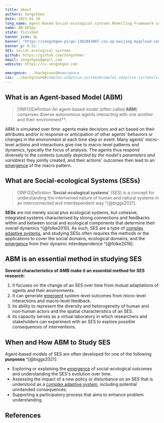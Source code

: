 ```yaml
---
title: about
authors: SongshGeo
date: 2023-01-10
long_name: Agent-Based Social-ecological systems Modelling Framework in Python
name: AB-SESpy
state: finished
banner_icon: 💻
banner: "https://songshgeo-picgo-1302043007.cos.ap-beijing.myqcloud.com/uPic/abses_github_repo.svg"
banner_y: 0.52
SES: social-ecological systems
github: https://github.com/SongshGeo
email: songshgeo@gmail.com
website: https://cv.songshgeo.com

emergence: ../background#emergence
cas: ../background#complex-adaptive-systems#complex-adaptive-systems(cas)
---
```

## What is an Agent-based Model (ABM)

> [!INFO]Definition
> An agent-based model (often called **ABM**) comprises diverse autonomous agents interacting with one another and their environment**.

ABM is simulated over time: agents make decisions and act based on their attributes and/or in response or anticipation of other agents’ behaviors or changes in the environment at each time step or event. Many agents' micro-level actions and interactions give rise to macro-level patterns and dynamics, typically the focus of analysis. The agents thus respond diversely to the contexts (*usually depicted by the model's parameters and variables*) they jointly created, and their actions' outcomes then lead to an [emergence]({{emergence}}) of the macro pattern.

## What are Social-ecological Systems (SESs)

> [!INFO]Definition
> ‘**Social-ecological systems**’ (SES) is a concept for understanding the intertwined nature of human and natural systems in an interconnected and interdependent way ^[@biggs2021].

**SESs** are not merely social plus ecological systems, but cohesive, integrated systems characterised by strong connections and feedbacks within and between social and ecological components that determine their overall dynamics ^[@folke2010]. As such, SES are a type of [complex adaptive systems]({{cas}}), and studying SESs often requires the methods or the applications to cover the social domains, ecological domains, and the [emergence]({{emergence}}) from their dynamic interdependence ^[@folke2016].

## ABM is an essential method in studying SES

**Several characteristics of AMB make it an essential method for SES research:**

1. It focuses on the change of an SES over time from mutual adaptations of agents and their environments.
2. It can generate [emergent]({{emergence}}) system-level outcomes from micro-level interactions and macro-level feedback.
3. its ability to represent the diversity and heterogeneity of human and non-human actors and the spatial characteristics of an SES.
4. its capacity serves as a virtual laboratory in which researchers and stakeholders can experiment with an SES to explore possible consequences of interventions.

## When and How ABM to Study SES

Agent-based models of SES are often developed for one of the following **purposes** ^[@biggs2021]:

- Exploring or explaining the [emergence]({{emergence}}) of social-ecological outcomes and understanding the SES's evolution over time.
- Assessing the impact of a new policy or disturbance on an SES that is understood as a [complex adaptive system]({{cas}}), including potential unintended consequences.
- Supporting a participatory process that aims to enhance problem understanding.

## References
